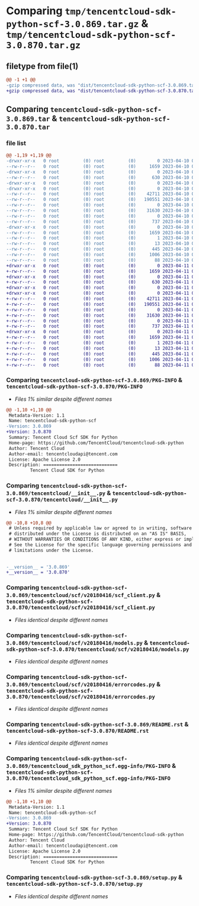 # Comparing `tmp/tencentcloud-sdk-python-scf-3.0.869.tar.gz` & `tmp/tencentcloud-sdk-python-scf-3.0.870.tar.gz`

## filetype from file(1)

```diff
@@ -1 +1 @@
-gzip compressed data, was "dist/tencentcloud-sdk-python-scf-3.0.869.tar", last modified: Mon Apr 10 03:12:06 2023, max compression
+gzip compressed data, was "dist/tencentcloud-sdk-python-scf-3.0.870.tar", last modified: Tue Apr 11 03:51:43 2023, max compression
```

## Comparing `tencentcloud-sdk-python-scf-3.0.869.tar` & `tencentcloud-sdk-python-scf-3.0.870.tar`

### file list

```diff
@@ -1,19 +1,19 @@
-drwxr-xr-x   0 root         (0) root         (0)        0 2023-04-10 03:12:06.000000 tencentcloud-sdk-python-scf-3.0.869/
--rw-r--r--   0 root         (0) root         (0)     1659 2023-04-10 03:12:06.000000 tencentcloud-sdk-python-scf-3.0.869/PKG-INFO
-drwxr-xr-x   0 root         (0) root         (0)        0 2023-04-10 03:12:06.000000 tencentcloud-sdk-python-scf-3.0.869/tencentcloud/
--rw-r--r--   0 root         (0) root         (0)      630 2023-04-10 03:12:06.000000 tencentcloud-sdk-python-scf-3.0.869/tencentcloud/__init__.py
-drwxr-xr-x   0 root         (0) root         (0)        0 2023-04-10 03:12:06.000000 tencentcloud-sdk-python-scf-3.0.869/tencentcloud/scf/
-drwxr-xr-x   0 root         (0) root         (0)        0 2023-04-10 03:12:06.000000 tencentcloud-sdk-python-scf-3.0.869/tencentcloud/scf/v20180416/
--rw-r--r--   0 root         (0) root         (0)    42711 2023-04-10 03:12:06.000000 tencentcloud-sdk-python-scf-3.0.869/tencentcloud/scf/v20180416/scf_client.py
--rw-r--r--   0 root         (0) root         (0)   190551 2023-04-10 03:12:06.000000 tencentcloud-sdk-python-scf-3.0.869/tencentcloud/scf/v20180416/models.py
--rw-r--r--   0 root         (0) root         (0)        0 2023-04-10 03:12:06.000000 tencentcloud-sdk-python-scf-3.0.869/tencentcloud/scf/v20180416/__init__.py
--rw-r--r--   0 root         (0) root         (0)    31630 2023-04-10 03:12:06.000000 tencentcloud-sdk-python-scf-3.0.869/tencentcloud/scf/v20180416/errorcodes.py
--rw-r--r--   0 root         (0) root         (0)        0 2023-04-10 03:12:06.000000 tencentcloud-sdk-python-scf-3.0.869/tencentcloud/scf/__init__.py
--rw-r--r--   0 root         (0) root         (0)      737 2023-04-10 03:12:06.000000 tencentcloud-sdk-python-scf-3.0.869/README.rst
-drwxr-xr-x   0 root         (0) root         (0)        0 2023-04-10 03:12:06.000000 tencentcloud-sdk-python-scf-3.0.869/tencentcloud_sdk_python_scf.egg-info/
--rw-r--r--   0 root         (0) root         (0)     1659 2023-04-10 03:12:06.000000 tencentcloud-sdk-python-scf-3.0.869/tencentcloud_sdk_python_scf.egg-info/PKG-INFO
--rw-r--r--   0 root         (0) root         (0)        1 2023-04-10 03:12:06.000000 tencentcloud-sdk-python-scf-3.0.869/tencentcloud_sdk_python_scf.egg-info/dependency_links.txt
--rw-r--r--   0 root         (0) root         (0)       13 2023-04-10 03:12:06.000000 tencentcloud-sdk-python-scf-3.0.869/tencentcloud_sdk_python_scf.egg-info/top_level.txt
--rw-r--r--   0 root         (0) root         (0)      445 2023-04-10 03:12:06.000000 tencentcloud-sdk-python-scf-3.0.869/tencentcloud_sdk_python_scf.egg-info/SOURCES.txt
--rw-r--r--   0 root         (0) root         (0)     1006 2023-04-10 03:12:06.000000 tencentcloud-sdk-python-scf-3.0.869/setup.py
--rw-r--r--   0 root         (0) root         (0)       88 2023-04-10 03:12:06.000000 tencentcloud-sdk-python-scf-3.0.869/setup.cfg
+drwxr-xr-x   0 root         (0) root         (0)        0 2023-04-11 03:51:43.000000 tencentcloud-sdk-python-scf-3.0.870/
+-rw-r--r--   0 root         (0) root         (0)     1659 2023-04-11 03:51:43.000000 tencentcloud-sdk-python-scf-3.0.870/PKG-INFO
+drwxr-xr-x   0 root         (0) root         (0)        0 2023-04-11 03:51:43.000000 tencentcloud-sdk-python-scf-3.0.870/tencentcloud/
+-rw-r--r--   0 root         (0) root         (0)      630 2023-04-11 03:51:43.000000 tencentcloud-sdk-python-scf-3.0.870/tencentcloud/__init__.py
+drwxr-xr-x   0 root         (0) root         (0)        0 2023-04-11 03:51:43.000000 tencentcloud-sdk-python-scf-3.0.870/tencentcloud/scf/
+drwxr-xr-x   0 root         (0) root         (0)        0 2023-04-11 03:51:43.000000 tencentcloud-sdk-python-scf-3.0.870/tencentcloud/scf/v20180416/
+-rw-r--r--   0 root         (0) root         (0)    42711 2023-04-11 03:51:43.000000 tencentcloud-sdk-python-scf-3.0.870/tencentcloud/scf/v20180416/scf_client.py
+-rw-r--r--   0 root         (0) root         (0)   190551 2023-04-11 03:51:43.000000 tencentcloud-sdk-python-scf-3.0.870/tencentcloud/scf/v20180416/models.py
+-rw-r--r--   0 root         (0) root         (0)        0 2023-04-11 03:51:43.000000 tencentcloud-sdk-python-scf-3.0.870/tencentcloud/scf/v20180416/__init__.py
+-rw-r--r--   0 root         (0) root         (0)    31630 2023-04-11 03:51:43.000000 tencentcloud-sdk-python-scf-3.0.870/tencentcloud/scf/v20180416/errorcodes.py
+-rw-r--r--   0 root         (0) root         (0)        0 2023-04-11 03:51:43.000000 tencentcloud-sdk-python-scf-3.0.870/tencentcloud/scf/__init__.py
+-rw-r--r--   0 root         (0) root         (0)      737 2023-04-11 03:51:43.000000 tencentcloud-sdk-python-scf-3.0.870/README.rst
+drwxr-xr-x   0 root         (0) root         (0)        0 2023-04-11 03:51:43.000000 tencentcloud-sdk-python-scf-3.0.870/tencentcloud_sdk_python_scf.egg-info/
+-rw-r--r--   0 root         (0) root         (0)     1659 2023-04-11 03:51:43.000000 tencentcloud-sdk-python-scf-3.0.870/tencentcloud_sdk_python_scf.egg-info/PKG-INFO
+-rw-r--r--   0 root         (0) root         (0)        1 2023-04-11 03:51:43.000000 tencentcloud-sdk-python-scf-3.0.870/tencentcloud_sdk_python_scf.egg-info/dependency_links.txt
+-rw-r--r--   0 root         (0) root         (0)       13 2023-04-11 03:51:43.000000 tencentcloud-sdk-python-scf-3.0.870/tencentcloud_sdk_python_scf.egg-info/top_level.txt
+-rw-r--r--   0 root         (0) root         (0)      445 2023-04-11 03:51:43.000000 tencentcloud-sdk-python-scf-3.0.870/tencentcloud_sdk_python_scf.egg-info/SOURCES.txt
+-rw-r--r--   0 root         (0) root         (0)     1006 2023-04-11 03:51:43.000000 tencentcloud-sdk-python-scf-3.0.870/setup.py
+-rw-r--r--   0 root         (0) root         (0)       88 2023-04-11 03:51:43.000000 tencentcloud-sdk-python-scf-3.0.870/setup.cfg
```

### Comparing `tencentcloud-sdk-python-scf-3.0.869/PKG-INFO` & `tencentcloud-sdk-python-scf-3.0.870/PKG-INFO`

 * *Files 1% similar despite different names*

```diff
@@ -1,10 +1,10 @@
 Metadata-Version: 1.1
 Name: tencentcloud-sdk-python-scf
-Version: 3.0.869
+Version: 3.0.870
 Summary: Tencent Cloud Scf SDK for Python
 Home-page: https://github.com/TencentCloud/tencentcloud-sdk-python
 Author: Tencent Cloud
 Author-email: tencentcloudapi@tencent.com
 License: Apache License 2.0
 Description: ============================
         Tencent Cloud SDK for Python
```

### Comparing `tencentcloud-sdk-python-scf-3.0.869/tencentcloud/__init__.py` & `tencentcloud-sdk-python-scf-3.0.870/tencentcloud/__init__.py`

 * *Files 1% similar despite different names*

```diff
@@ -10,8 +10,8 @@
 # Unless required by applicable law or agreed to in writing, software
 # distributed under the License is distributed on an "AS IS" BASIS,
 # WITHOUT WARRANTIES OR CONDITIONS OF ANY KIND, either express or implied.
 # See the License for the specific language governing permissions and
 # limitations under the License.
 
 
-__version__ = '3.0.869'
+__version__ = '3.0.870'
```

### Comparing `tencentcloud-sdk-python-scf-3.0.869/tencentcloud/scf/v20180416/scf_client.py` & `tencentcloud-sdk-python-scf-3.0.870/tencentcloud/scf/v20180416/scf_client.py`

 * *Files identical despite different names*

### Comparing `tencentcloud-sdk-python-scf-3.0.869/tencentcloud/scf/v20180416/models.py` & `tencentcloud-sdk-python-scf-3.0.870/tencentcloud/scf/v20180416/models.py`

 * *Files identical despite different names*

### Comparing `tencentcloud-sdk-python-scf-3.0.869/tencentcloud/scf/v20180416/errorcodes.py` & `tencentcloud-sdk-python-scf-3.0.870/tencentcloud/scf/v20180416/errorcodes.py`

 * *Files identical despite different names*

### Comparing `tencentcloud-sdk-python-scf-3.0.869/README.rst` & `tencentcloud-sdk-python-scf-3.0.870/README.rst`

 * *Files identical despite different names*

### Comparing `tencentcloud-sdk-python-scf-3.0.869/tencentcloud_sdk_python_scf.egg-info/PKG-INFO` & `tencentcloud-sdk-python-scf-3.0.870/tencentcloud_sdk_python_scf.egg-info/PKG-INFO`

 * *Files 1% similar despite different names*

```diff
@@ -1,10 +1,10 @@
 Metadata-Version: 1.1
 Name: tencentcloud-sdk-python-scf
-Version: 3.0.869
+Version: 3.0.870
 Summary: Tencent Cloud Scf SDK for Python
 Home-page: https://github.com/TencentCloud/tencentcloud-sdk-python
 Author: Tencent Cloud
 Author-email: tencentcloudapi@tencent.com
 License: Apache License 2.0
 Description: ============================
         Tencent Cloud SDK for Python
```

### Comparing `tencentcloud-sdk-python-scf-3.0.869/setup.py` & `tencentcloud-sdk-python-scf-3.0.870/setup.py`

 * *Files identical despite different names*

